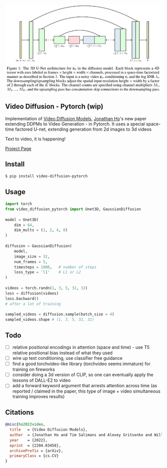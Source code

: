 <img src="./3d-unet.png" width="500px"></img>

## Video Diffusion - Pytorch (wip)

Implementation of <a href="https://arxiv.org/abs/2204.03458">Video Diffusion Models</a>, <a href="http://www.jonathanho.me/">Jonathan Ho</a>'s new paper extending DDPMs to Video Generation - in Pytorch. It uses a special space-time factored U-net, extending generation from 2d images to 3d videos

Text to video, it is happening!

<a href="https://video-diffusion.github.io/">Project Page</a>

## Install

```bash
$ pip install video-diffusion-pytorch
```

## Usage

```python
import torch
from video_diffusion_pytorch import Unet3D, GaussianDiffusion

model = Unet3D(
    dim = 64,
    dim_mults = (1, 2, 4, 8)
)

diffusion = GaussianDiffusion(
    model,
    image_size = 32,
    num_frames = 5,
    timesteps = 1000,   # number of steps
    loss_type = 'l1'    # L1 or L2
)

videos = torch.randn(1, 3, 5, 32, 32)
loss = diffusion(videos)
loss.backward()
# after a lot of training

sampled_videos = diffusion.sample(batch_size = 4)
sampled_videos.shape # (1, 3, 5, 32, 32)
```

## Todo

- [ ] relative positional encodings in attention (space and time) - use T5 relative positional bias instead of what they used
- [ ] wire up text conditioning, use classifier free guidance
- [ ] find a good torchvideo-like library (torchvideo seems immature) for training on fireworks
- [ ] consider doing a 3d version of CLIP, so one can eventually apply the lessons of DALL-E2 to video
- [ ] add a forward keyword argument that arrests attention across time (as reported / claimed in the paper, this type of image + video simultaneous training improves results)

## Citations

```bibtex
@misc{ho2022video,
  title   = {Video Diffusion Models}, 
  author  = {Jonathan Ho and Tim Salimans and Alexey Gritsenko and William Chan and Mohammad Norouzi and David J. Fleet},
  year    = {2022},
  eprint  = {2204.03458},
  archivePrefix = {arXiv},
  primaryClass = {cs.CV}
}
```
